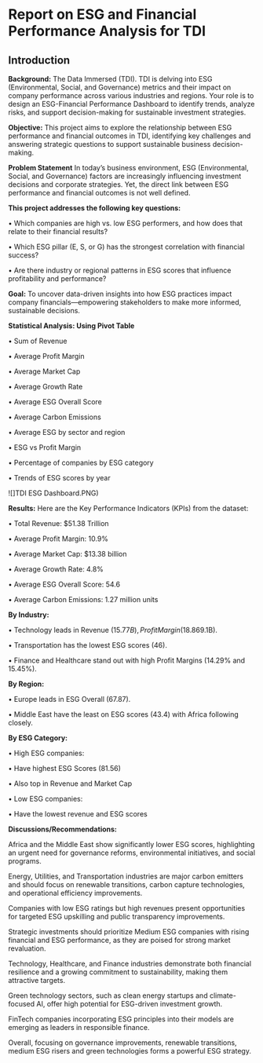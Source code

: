 # **Report on ESG and Financial Performance Analysis for TDI**

## **Introduction**

**Background:** 
 The Data Immersed (TDI). TDI is delving into ESG (Environmental, Social, and Governance) metrics and their impact on company performance across various industries and regions. Your role is to design an ESG-Financial Performance Dashboard to identify trends, analyze risks, and support decision-making for sustainable investment strategies. 

**Objective:**
This project aims to explore the relationship between ESG performance and financial outcomes in TDI, identifying key challenges and answering strategic questions to support sustainable business decision-making.

**Problem Statement**
In today’s business environment, ESG (Environmental, Social, and Governance) factors are increasingly influencing investment decisions and corporate strategies.
Yet, the direct link between ESG performance and financial outcomes is not well defined.

**This project addresses the following key questions:**

•	Which companies are high vs. low ESG performers, and how does that relate to their financial results?

•	Which ESG pillar (E, S, or G) has the strongest correlation with financial success?

•	Are there industry or regional patterns in ESG scores that influence profitability and performance?

**Goal:**
To uncover data-driven insights into how ESG practices impact company financials—empowering stakeholders to make more informed, sustainable decisions.

**Statistical Analysis: Using Pivot Table**

•	Sum of Revenue

•	Average Profit Margin

•	Average Market Cap

•	Average Growth Rate

•	Average ESG Overall Score

•	Average Carbon Emissions

•	Average ESG by sector and region

•	ESG vs Profit Margin

•	Percentage of companies by ESG category

•	Trends of ESG scores by year

![]TDI ESG Dashboard.PNG)

**Results:**
Here are the Key Performance Indicators (KPIs) from the dataset:

•	Total Revenue: $51.38 Trillion

•	 Average Profit Margin: 10.9%

•	Average Market Cap: $13.38 billion

•	 Average Growth Rate: 4.8%

•	Average ESG Overall Score: 54.6

•	Average Carbon Emissions: 1.27 million units

 **By Industry:**
 
•	Technology leads in Revenue ($15.77B), Profit Margin (18.8%), and Market Cap ($69.1B).

•	Transportation has the lowest ESG scores (46).

•	Finance and Healthcare stand out with high Profit Margins (14.29% and 15.45%).

**By Region:**

•	Europe leads in ESG Overall (67.87).

•	Middle East have the least on ESG scores (43.4) with Africa following closely.

 **By ESG Category:**
 
•	High ESG companies:

•	Have highest ESG Scores (81.56)

•	Also top in Revenue and Market Cap

•	Low ESG companies:

•	Have the lowest revenue and ESG scores

**Discussions/Recommendations:**

Africa and the Middle East show significantly lower ESG scores, highlighting an urgent need for governance reforms, environmental initiatives, and social programs.

Energy, Utilities, and Transportation industries are major carbon emitters and should focus on renewable transitions, carbon capture technologies, and operational efficiency improvements.

Companies with low ESG ratings but high revenues present opportunities for targeted ESG upskilling and public transparency improvements.

Strategic investments should prioritize Medium ESG companies with rising financial and ESG performance, as they are poised for strong market revaluation.

Technology, Healthcare, and Finance industries demonstrate both financial resilience and a growing commitment to sustainability, making them attractive targets.

Green technology sectors, such as clean energy startups and climate-focused AI, offer high potential for ESG-driven investment growth.

FinTech companies incorporating ESG principles into their models are emerging as leaders in responsible finance.

Overall, focusing on governance improvements, renewable transitions, medium ESG risers and green technologies forms a powerful ESG strategy.


